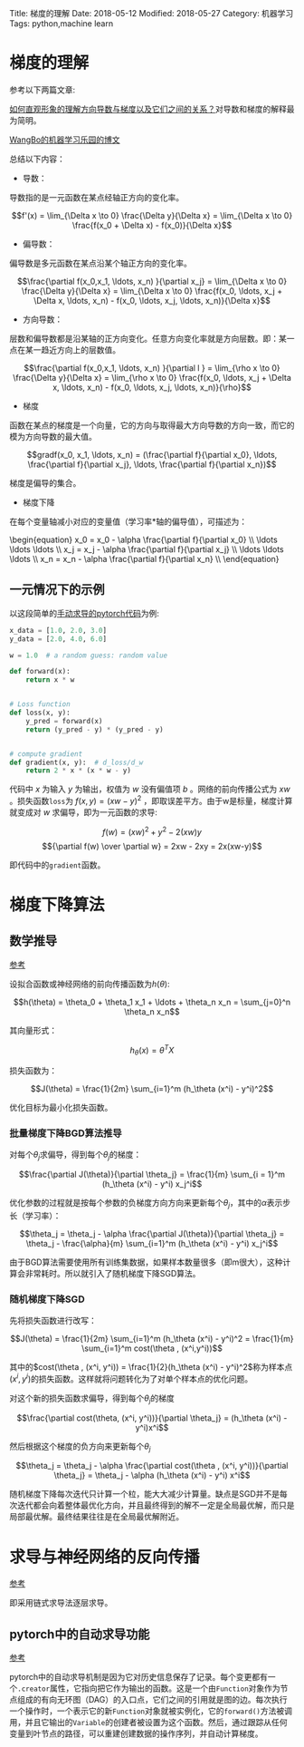 Title: 梯度的理解
Date: 2018-05-12
Modified: 2018-05-27
Category: 机器学习
Tags: python,machine learn

# 梯度的理解

参考以下两篇文章:

[如何直观形象的理解方向导数与梯度以及它们之间的关系？](https://www.zhihu.com/question/36301367)对导数和梯度的解释最为简明。

[WangBo的机器学习乐园的博文](https://blog.csdn.net/walilk/article/details/50978864)

总结以下内容：

- 导数：

导数指的是一元函数在某点经轴正方向的变化率。

$$f'(x) = \lim_{\Delta x \to 0} \frac{\Delta y}{\Delta x} = \lim_{\Delta x \to 0} \frac{f(x_0 + \Delta x) - f(x_0)}{\Delta x}$$

- 偏导数：

偏导数是多元函数在某点沿某个轴正方向的变化率。

$$\frac{\partial f(x_0,x_1, \ldots, x_n) }{\partial x_j} = \lim_{\Delta x \to 0} \frac{\Delta y}{\Delta x} = \lim_{\Delta x \to 0} \frac{f(x_0, \ldots, x_j + \Delta x, \ldots, x_n) - f(x_0, \ldots, x_j, \ldots, x_n)}{\Delta x}$$

- 方向导数：

层数和偏导数都是沿某轴的正方向变化。任意方向变化率就是方向层数。即：某一点在某一趋近方向上的层数值。

$$\frac{\partial f(x_0,x_1, \ldots, x_n) }{\partial l } = \lim_{\rho x \to 0} \frac{\Delta y}{\Delta x} = \lim_{\rho x \to 0} \frac{f(x_0, \ldots, x_j + \Delta x, \ldots, x_n) - f(x_0, \ldots, x_j, \ldots, x_n)}{\rho}$$


- 梯度

函数在某点的梯度是一个向量，它的方向与取得最大方向导数的方向一致，而它的模为方向导数的最大值。

$$gradf(x_0, x_1, \ldots, x_n) = (\frac{\partial f}{\partial x_0}, \ldots, \frac{\partial f}{\partial x_j}, \ldots, \frac{\partial f}{\partial x_n})$$

梯度是偏导的集合。

- 梯度下降

在每个变量轴减小对应的变量值（学习率*轴的偏导值），可描述为：

\begin{equation} 
x_0 = x_0 - \alpha \frac{\partial f}{\partial x_0} \\\\
\ldots \ldots \ldots \\\\
x_j = x_j - \alpha \frac{\partial f}{\partial x_j} \\\\
\ldots \ldots \ldots \\\\
x_n = x_n - \alpha \frac{\partial f}{\partial x_n} \\\\
\end{equation}

## 一元情况下的示例

以这段简单的[手动求导的pytorch代码](https://github.com/hunkim/PyTorchZeroToAll/blob/master/02_manual_gradient.py)为例:
```python
x_data = [1.0, 2.0, 3.0]
y_data = [2.0, 4.0, 6.0]

w = 1.0  # a random guess: random value

def forward(x):
    return x * w


# Loss function
def loss(x, y):
    y_pred = forward(x)
    return (y_pred - y) * (y_pred - y)


# compute gradient
def gradient(x, y):  # d_loss/d_w
    return 2 * x * (x * w - y)
```

代码中 $x$ 为输入 $y$ 为输出，权值为 $w$ 没有偏值项 $b$ 。网络的前向传播公式为 $xw$ 。损失函数`loss`为 $f(x,y) = (xw -y)^2$ ，即取误差平方。由于w是标量，梯度计算就变成对 $w$ 求偏导，即为一元函数的求导:

$$f(w) = (xw)^2 + y^2 - 2(xw)y$$
$${\partial f(w) \over \partial w} = 2xw - 2xy = 2x(xw-y)$$

即代码中的`gradient`函数。

# 梯度下降算法

## 数学推导

[参考](https://blog.csdn.net/yhao2014/article/details/51554910)

设拟合函数或神经网络的前向传播函数为$h(\theta)$:

$$h(\theta) = \theta_0 + \theta_1 x_1 + \ldots + \theta_n x_n = \sum_{j=0}^n \theta_n x_n$$

其向量形式：

$$h_\theta (x) = \theta^T X$$

损失函数为：

$$J(\theta) = \frac{1}{2m} \sum_{i=1}^m (h_\theta (x^i) - y^i)^2$$

优化目标为最小化损失函数。

### 批量梯度下降BGD算法推导

对每个$\theta_j$求偏导，得到每个$\theta_j$的梯度：

$$\frac{\partial J(\theta)}{\partial \theta_j} = \frac{1}{m} \sum_{i = 1}^m (h_\theta (x^i) - y^i) x_j^i$$

优化参数的过程就是按每个参数的负梯度方向方向来更新每个$\theta_j$，其中的$\alpha$表示步长（学习率）：

$$\theta_j = \theta_j - \alpha \frac{\partial J(\theta)}{\partial \theta_j} = \theta_j - \frac{\alpha}{m} \sum_{i=1}^m (h_\theta (x^i) - y^i) x_j^i$$

由于BGD算法需要使用所有训练集数据，如果样本数量很多（即m很大），这种计算会非常耗时。所以就引入了随机梯度下降SGD算法。

### 随机梯度下降SGD

先将损失函数进行改写：

$$J(\theta) = \frac{1}{2m} \sum_{i=1}^m (h_\theta (x^i) - y^i)^2 = \frac{1}{m} \sum_{i=1}^m cost(\theta , (x^i,y^i))$$

其中的$cost(\theta , (x^i, y^i)) = \frac{1}{2}(h_\theta (x^i) - y^i)^2$称为样本点$(x^i, y^i)$的损失函数。这样就将问题转化为了对单个样本点的优化问题。

对这个新的损失函数求偏导，得到每个$\theta_j$的梯度

$$\frac{\partial cost(\theta, (x^i, y^i))}{\partial \theta_j} = (h_\theta (x^i) - y^i)x^i$$

然后根据这个梯度的负方向来更新每个$\theta_j$

$$\theta_j = \theta_j - \alpha \frac{\partial cost(\theta , (x^i, y^i))}{\partial \theta_j} = \theta_j - \alpha (h_\theta (x^i) - y^i) x^i$$

随机梯度下降每次迭代只计算一个柆，能大大减少计算量。缺点是SGD并不是每次迭代都会向着整体最优化方向，并且最终得到的解不一定是全局最优解，而只是局部最优解。最终结果往往是在全局最优解附近。

# 求导与神经网络的反向传播

[参考](https://www.cnblogs.com/charlotte77/p/5629865.html)

即采用链式求导法逐层求导。

## pytorch中的自动求导功能

[参考](https://blog.csdn.net/manong_wxd/article/details/78734358)

pytorch中的自动求导机制是因为它对历史信息保存了记录。每个变更都有一个`.creator`属性，它指向把它作为输出的函数。这是一个由`Function`对象作为节点组成的有向无环图（DAG）的入口点，它们之间的引用就是图的边。每次执行一个操作时，一个表示它的新`Function`对象就被实例化，它的`forward()`方法被调用，并且它输出的`Variable`的创建者被设置为这个函数。然后，通过跟踪从任何变量到叶节点的路径，可以重建创建数据的操作序列，并自动计算梯度。





